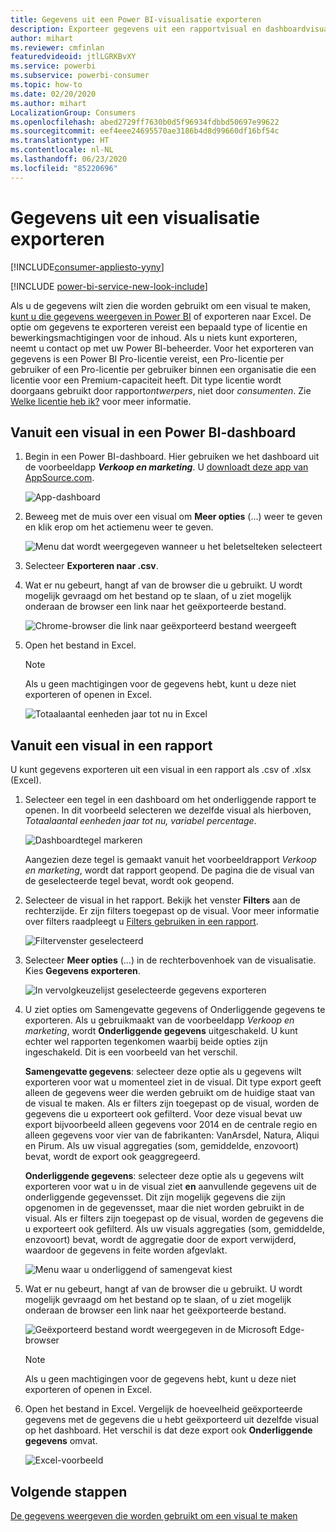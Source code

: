 ```yaml
---
title: Gegevens uit een Power BI-visualisatie exporteren
description: Exporteer gegevens uit een rapportvisual en dashboardvisual en bekijk ze in Excel.
author: mihart
ms.reviewer: cmfinlan
featuredvideoid: jtlLGRKBvXY
ms.service: powerbi
ms.subservice: powerbi-consumer
ms.topic: how-to
ms.date: 02/20/2020
ms.author: mihart
LocalizationGroup: Consumers
ms.openlocfilehash: abed2729ff7630b0d5f96934fdbbd50697e99622
ms.sourcegitcommit: eef4eee24695570ae3186b4d8d99660df16bf54c
ms.translationtype: HT
ms.contentlocale: nl-NL
ms.lasthandoff: 06/23/2020
ms.locfileid: "85220696"
---
```

# <a name="export-data-from-a-visual"></a>Gegevens uit een visualisatie exporteren

[!INCLUDE[consumer-appliesto-yyny](../includes/consumer-appliesto-yyny.md)]

[!INCLUDE [power-bi-service-new-look-include](../includes/power-bi-service-new-look-include.md)]

Als u de gegevens wilt zien die worden gebruikt om een visual te maken, [kunt u die gegevens weergeven in Power BI](end-user-show-data.md) of exporteren naar Excel. De optie om gegevens te exporteren vereist een bepaald type of licentie en bewerkingsmachtigingen voor de inhoud. Als u niets kunt exporteren, neemt u contact op met uw Power BI-beheerder. Voor het exporteren van gegevens is een Power BI Pro-licentie vereist, een Pro-licentie per gebruiker of een Pro-licentie per gebruiker binnen een organisatie die een licentie voor een Premium-capaciteit heeft. Dit type licentie wordt doorgaans gebruikt door rapport*ontwerpers*, niet door *consumenten*. Zie [Welke licentie heb ik?](end-user-license.md) voor meer informatie.


## <a name="from-a-visual-on-a-power-bi-dashboard"></a>Vanuit een visual in een Power BI-dashboard

1. Begin in een Power BI-dashboard. Hier gebruiken we het dashboard uit de voorbeeldapp ***Verkoop en marketing***. U [downloadt deze app van AppSource.com](https://appsource.microsoft.com/en-us/product/power-bi/microsoft-retail-analysis-sample.salesandmarketingsample
).

    ![App-dashboard](media/end-user-export/power-bi-dashboards.png)

2. Beweeg met de muis over een visual om **Meer opties** (...) weer te geven en klik erop om het actiemenu weer te geven.

    ![Menu dat wordt weergegeven wanneer u het beletselteken selecteert](media/end-user-export/power-bi-options-menu.png)

3. Selecteer **Exporteren naar .csv**.

4. Wat er nu gebeurt, hangt af van de browser die u gebruikt. U wordt mogelijk gevraagd om het bestand op te slaan, of u ziet mogelijk onderaan de browser een link naar het geëxporteerde bestand. 

    ![Chrome-browser die link naar geëxporteerd bestand weergeeft](media/end-user-export/power-bi-dashboard-exports.png)

5. Open het bestand in Excel. 

    > [!NOTE]
    > Als u geen machtigingen voor de gegevens hebt, kunt u deze niet exporteren of openen in Excel.  

    ![Totaalaantal eenheden jaar tot nu in Excel](media/end-user-export/power-bi-excel.png)


## <a name="from-a-visual-in-a-report"></a>Vanuit een visual in een rapport
U kunt gegevens exporteren uit een visual in een rapport als .csv of .xlsx (Excel). 

1. Selecteer een tegel in een dashboard om het onderliggende rapport te openen.  In dit voorbeeld selecteren we dezelfde visual als hierboven, *Totaalaantal eenheden jaar tot nu, variabel percentage*. 

    ![Dashboardtegel markeren](media/end-user-export/power-bi-export-reports.png)

    Aangezien deze tegel is gemaakt vanuit het voorbeeldrapport *Verkoop en marketing*, wordt dat rapport geopend. De pagina die de visual van de geselecteerde tegel bevat, wordt ook geopend. 

2. Selecteer de visual in het rapport. Bekijk het venster **Filters** aan de rechterzijde. Er zijn filters toegepast op de visual. Voor meer informatie over filters raadpleegt u [Filters gebruiken in een rapport](end-user-report-filter.md).

    ![Filtervenster geselecteerd](media/end-user-export/power-bi-export-filter.png)


3. Selecteer **Meer opties** (...) in de rechterbovenhoek van de visualisatie. Kies **Gegevens exporteren**.

    ![In vervolgkeuzelijst geselecteerde gegevens exporteren](media/end-user-export/power-bi-export-report.png)

4. U ziet opties om Samengevatte gegevens of Onderliggende gegevens te exporteren. Als u gebruikmaakt van de voorbeeldapp *Verkoop en marketing*, wordt **Onderliggende gegevens** uitgeschakeld. U kunt echter wel rapporten tegenkomen waarbij beide opties zijn ingeschakeld. Dit is een voorbeeld van het verschil.

    **Samengevatte gegevens**: selecteer deze optie als u gegevens wilt exporteren voor wat u momenteel ziet in de visual.  Dit type export geeft alleen de gegevens weer die werden gebruikt om de huidige staat van de visual te maken. Als er filters zijn toegepast op de visual, worden de gegevens die u exporteert ook gefilterd. Voor deze visual bevat uw export bijvoorbeeld alleen gegevens voor 2014 en de centrale regio en alleen gegevens voor vier van de fabrikanten: VanArsdel, Natura, Aliqui en Pirum. Als uw visual aggregaties (som, gemiddelde, enzovoort) bevat, wordt de export ook geaggregeerd. 
  

    **Onderliggende gegevens**: selecteer deze optie als u gegevens wilt exporteren voor wat u in de visual ziet **en** aanvullende gegevens uit de onderliggende gegevensset.  Dit zijn mogelijk gegevens die zijn opgenomen in de gegevensset, maar die niet worden gebruikt in de visual. Als er filters zijn toegepast op de visual, worden de gegevens die u exporteert ook gefilterd.  Als uw visuals aggregaties (som, gemiddelde, enzovoort) bevat, wordt de aggregatie door de export verwijderd, waardoor de gegevens in feite worden afgevlakt. 

    ![Menu waar u onderliggend of samengevat kiest](media/end-user-export/power-bi-export-underlying.png)

5. Wat er nu gebeurt, hangt af van de browser die u gebruikt. U wordt mogelijk gevraagd om het bestand op te slaan, of u ziet mogelijk onderaan de browser een link naar het geëxporteerde bestand. 

    ![Geëxporteerd bestand wordt weergegeven in de Microsoft Edge-browser](media/end-user-export/power-bi-export-edge-browser.png)

    > [!NOTE]
    > Als u geen machtigingen voor de gegevens hebt, kunt u deze niet exporteren of openen in Excel.  


6. Open het bestand in Excel. Vergelijk de hoeveelheid geëxporteerde gegevens met de gegevens die u hebt geëxporteerd uit dezelfde visual op het dashboard. Het verschil is dat deze export ook **Onderliggende gegevens** omvat. 

    ![Excel-voorbeeld](media/end-user-export/power-bi-underlying.png)

## <a name="next-steps"></a>Volgende stappen

[De gegevens weergeven die worden gebruikt om een visual te maken](end-user-show-data.md)